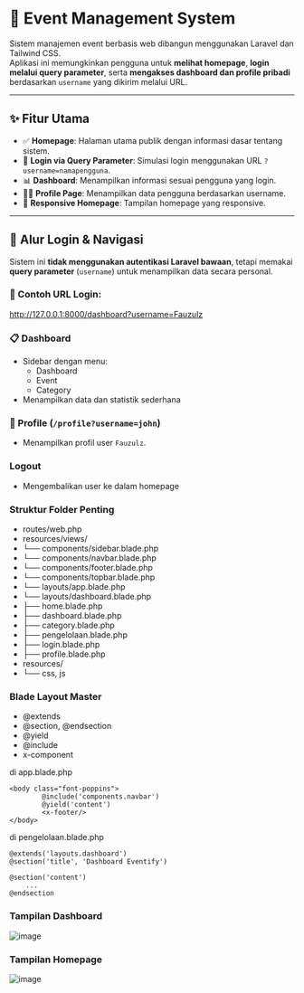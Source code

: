 # 🎫 Event Management System

Sistem manajemen event berbasis web dibangun menggunakan Laravel dan Tailwind CSS.  
Aplikasi ini memungkinkan pengguna untuk **melihat homepage**, **login melalui query parameter**, serta **mengakses dashboard dan profile pribadi** berdasarkan `username` yang dikirim melalui URL.

---

## ✨ Fitur Utama

- ✅ **Homepage**: Halaman utama publik dengan informasi dasar tentang sistem.
- 🔐 **Login via Query Parameter**: Simulasi login menggunakan URL `?username=namapengguna`.
- 📊 **Dashboard**: Menampilkan informasi sesuai pengguna yang login.
- 🙍‍♂️ **Profile Page**: Menampilkan data pengguna berdasarkan username.
- 📱 **Responsive Homepage**: Tampilan homepage yang responsive.

---

## 🧭 Alur Login & Navigasi

Sistem ini **tidak menggunakan autentikasi Laravel bawaan**, tetapi memakai **query parameter** (`username`) untuk menampilkan data secara personal.

### 🔗 Contoh URL Login:

http://127.0.0.1:8000/dashboard?username=Fauzulz

### 📋 Dashboard
- Sidebar dengan menu:
  - Dashboard
  - Event
  - Category
- Menampilkan data dan statistik sederhana

### 👤 Profile (`/profile?username=john`)
- Menampilkan profil user `Fauzulz`.

### Logout 
- Mengembalikan user ke dalam homepage

### Struktur Folder Penting
- routes/web.php
- resources/views/
- └── components/sidebar.blade.php
- └── components/navbar.blade.php
- └── components/footer.blade.php
- └── components/topbar.blade.php
- └── layouts/app.blade.php
- └── layouts/dashboard.blade.php
- ├── home.blade.php
- ├── dashboard.blade.php
- ├── category.blade.php
- ├── pengelolaan.blade.php
- ├── login.blade.php
- ├── profile.blade.php
- resources/
- └── css, js

### Blade Layout Master 
- @extends
- @section, @endsection
- @yield
- @include
- x-component

di app.blade.php
```
<body class="font-poppins">
        @include('components.navbar')
        @yield('content')
        <x-footer/>
</body>
```

di pengelolaan.blade.php
```
@extends('layouts.dashboard')
@section('title', 'Dashboard Eventify')

@section('content')
    ...
@endsection
```

### Tampilan Dashboard
![image](https://github.com/user-attachments/assets/62942944-de29-4e67-a06c-ce214bb186c7)

### Tampilan Homepage
![image](https://github.com/user-attachments/assets/e6521760-0ab4-4d5e-a637-8f7cb068c949)

